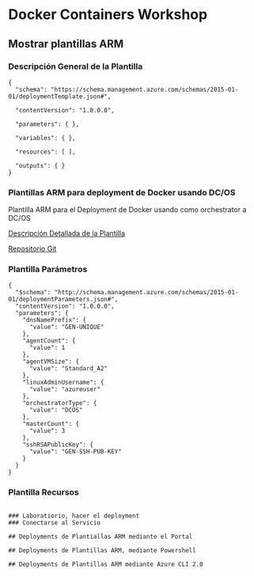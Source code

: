# Docker Containers Workshop

## Mostrar plantillas ARM

### Descripción General de la Plantilla

```
{
  "schema": "https://schema.management.azure.com/schemas/2015-01-01/deploymentTemplate.json#",
 
  "contentVersion": "1.0.0.0",
 
  "parameters": { },
 
  "variables": { },
 
  "resources": [ ],
 
  "outputs": { }
}
```

### Plantillas ARM para deployment de Docker usando DC/OS

Plantilla ARM para el Deployment de Docker usando como orchestrator a DC/OS

[Descripción Detallada de la Plantilla](https://docs.microsoft.com/en-us/azure/container-service/container-service-mesos-marathon-ui)

[Repositorio Git](https://github.com/Azure/azure-quickstart-templates/tree/master/101-acs-dcos)


### Plantilla Parámetros
```
{
  "$schema": "http://schema.management.azure.com/schemas/2015-01-01/deploymentParameters.json#",
  "contentVersion": "1.0.0.0",
  "parameters": {
    "dnsNamePrefix": {
      "value": "GEN-UNIQUE"
    },
    "agentCount": {
      "value": 1
    },
    "agentVMSize": {
      "value": "Standard_A2"
    },
    "linuxAdminUsername": {
      "value": "azureuser"
    },
    "orchestratorType": {
      "value": "DCOS"
    },
    "masterCount": {
      "value": 3
    },
    "sshRSAPublicKey": {
      "value": "GEN-SSH-PUB-KEY"
    }
  }
}
```

### Plantilla Recursos

<script src="https://raw.githubusercontent.com/Azure/azure-quickstart-templates/master/101-acs-dcos/azuredeploy.json"></script>


```(https://raw.githubusercontent.com/Azure/azure-quickstart-templates/master/101-acs-dcos/azuredeploy.json)

### Laboratiorio, hacer el deployment
### Conectarse al Servicio

## Deployments de Plantiallas ARM mediante el Portal

## Deployments de Plantillas ARM, mediante Powershell

## Deployments de Plantillas ARM mediante Azure CLI 2.0

